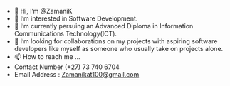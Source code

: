 - 👋 Hi, I’m @ZamaniK
- 👀 I’m interested in Software Development.
- 🌱 I’m currently persuing an Advanced Diploma in Information Communications Technology(ICT).
- 💞️ I’m looking for collaborations on my projects with aspiring software developers like myself as someone who usually take on projects alone.
- 📫 How to reach me ...
- Contact Number (+27) 73 740 6704
- Email Address : Zamanikat100@gmail.com

<!---
ZamaniK/ZamaniK is a ✨ special ✨ repository because its `README.md` (this file) appears on your GitHub profile.
You can click the Preview link to take a look at your changes.
--->
